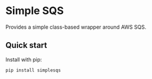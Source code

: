 # Simple SQS

Provides a simple class-based wrapper around AWS SQS.

## Quick start

Install with pip:

    pip install simplesqs


